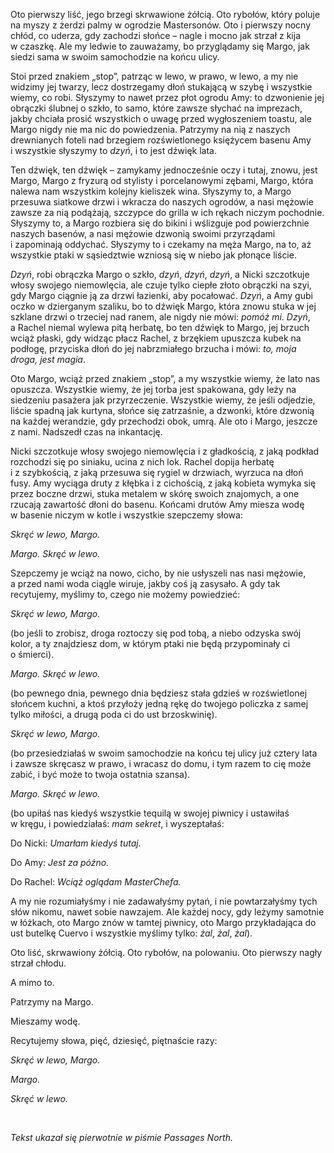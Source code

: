 Oto pierwszy liść, jego brzegi skrwawione żółcią. Oto rybołów, który poluje na myszy z&nbsp;żerdzi palmy w&nbsp;ogrodzie Mastersonów. Oto i&nbsp;pierwszy nocny chłód, co uderza, gdy zachodzi słońce – nagle i&nbsp;mocno jak strzał z&nbsp;kija w&nbsp;czaszkę. Ale my ledwie to zauważamy, bo przyglądamy się&nbsp;Margo, jak siedzi sama w&nbsp;swoim samochodzie na końcu ulicy.

Stoi przed znakiem „stop”, patrząc w&nbsp;lewo, w&nbsp;prawo, w&nbsp;lewo, a&nbsp;my nie widzimy jej twarzy, lecz dostrzegamy dłoń stukającą w&nbsp;szybę i&nbsp;wszystkie wiemy, co robi. Słyszymy to nawet przez płot ogrodu Amy: to dzwonienie jej obrączki ślubnej o&nbsp;szkło, to samo, które zawsze słychać na imprezach, jakby chciała prosić wszystkich o&nbsp;uwagę przed wygłoszeniem toastu, ale Margo nigdy nie ma nic do powiedzenia. Patrzymy na nią z&nbsp;naszych drewnianych foteli nad brzegiem rozświetlonego księżycem basenu Amy i&nbsp;wszystkie słyszymy to *dzyń*, i&nbsp;to jest dźwięk lata.

Ten dźwięk, ten dźwięk – zamykamy jednocześnie oczy i&nbsp;tutaj, znowu, jest Margo, Margo z&nbsp;fryzurą od stylisty i&nbsp;porcelanowymi zębami, Margo, która nalewa nam wszystkim kolejny kieliszek wina. Słyszymy to, a&nbsp;Margo przesuwa siatkowe drzwi i&nbsp;wkracza do naszych ogrodów, a&nbsp;nasi mężowie zawsze za nią podążają, szczypce do grilla w&nbsp;ich rękach niczym pochodnie. Słyszymy to, a&nbsp;Margo rozbiera się do bikini i&nbsp;wślizguje pod powierzchnie naszych basenów, a&nbsp;nasi mężowie dzwonią swoimi przyrządami i&nbsp;zapominają oddychać. Słyszymy to i&nbsp;czekamy na męża Margo, na to, aż wszystkie ptaki w&nbsp;sąsiedztwie wzniosą się w&nbsp;niebo jak płonące liście.

*Dzyń*, robi obrączka Margo o&nbsp;szkło, *dzyń*, *dzyń*, *dzyń*, a&nbsp;Nicki szczotkuje włosy swojego niemowlęcia, ale czuje tylko ciepłe złoto obrączki na szyi, gdy Margo ciągnie ją za drzwi łazienki, aby pocałować. *Dzyń*, a&nbsp;Amy gubi oczko w&nbsp;dzierganym szaliku, bo to dźwięk Margo, która znowu stuka w&nbsp;jej szklane drzwi o&nbsp;trzeciej nad ranem, ale nigdy nie mówi: *pomóż mi*. *Dzyń*, a&nbsp;Rachel niemal wylewa pitą herbatę, bo ten dźwięk to Margo, jej brzuch wciąż płaski, gdy widząc płacz Rachel, z&nbsp;brzękiem upuszcza kubek na podłogę, przyciska dłoń do jej nabrzmiałego brzucha i&nbsp;mówi: *to, moja droga, jest magia*.

Oto Margo, wciąż przed znakiem „stop”, a&nbsp;my wszystkie wiemy, że lato nas opuszcza. Wszystkie wiemy, że jej torba jest spakowana, gdy leży na siedzeniu pasażera jak przyrzeczenie. Wszystkie wiemy, że jeśli odjedzie, liście spadną jak kurtyna, słońce się zatrzaśnie, a&nbsp;dzwonki, które dzwonią na każdej werandzie, gdy przechodzi obok, umrą. Ale oto i&nbsp;Margo, jeszcze z&nbsp;nami. Nadszedł czas na inkantację.

Nicki szczotkuje włosy swojego niemowlęcia i&nbsp;z&nbsp;gładkością, z&nbsp;jaką podkład rozchodzi się po siniaku, ucina z&nbsp;nich lok. Rachel dopija herbatę i&nbsp;z&nbsp;szybkością, z&nbsp;jaką przesuwa się rygiel w&nbsp;drzwiach, wyrzuca na dłoń fusy. Amy wyciąga druty z&nbsp;kłębka i&nbsp;z&nbsp;cichością, z&nbsp;jaką kobieta wymyka się przez boczne drzwi, stuka metalem w&nbsp;skórę swoich znajomych, a&nbsp;one rzucają zawartość dłoni do basenu. Końcami drutów Amy miesza wodę w&nbsp;basenie niczym w&nbsp;kotle i&nbsp;wszystkie szepczemy słowa:

*Skręć w&nbsp;lewo, Margo.*

*Margo. Skręć w&nbsp;lewo.*

Szepczemy je wciąż na nowo, cicho, by nie usłyszeli nas nasi mężowie, a&nbsp;przed nami woda ciągle wiruje, jakby coś ją zasysało. A&nbsp;gdy tak recytujemy, myślimy to, czego nie możemy powiedzieć:

*Skręć w&nbsp;lewo, Margo.*

(bo jeśli to zrobisz, droga roztoczy się pod tobą, a&nbsp;niebo odzyska swój kolor, a&nbsp;ty znajdziesz dom, w&nbsp;którym ptaki nie będą przypominały ci o&nbsp;śmierci).

*Margo. Skręć w&nbsp;lewo.*

(bo pewnego dnia, pewnego dnia będziesz stała gdzieś w&nbsp;rozświetlonej słońcem kuchni, a&nbsp;ktoś przyłoży jedną rękę do twojego policzka z&nbsp;samej tylko miłości, a&nbsp;drugą poda ci do ust brzoskwinię).

*Skręć w&nbsp;lewo, Margo.*

(bo przesiedziałaś w&nbsp;swoim samochodzie na końcu tej ulicy już cztery lata i&nbsp;zawsze skręcasz w&nbsp;prawo, i&nbsp;wracasz do domu, i&nbsp;tym razem to cię może zabić, i&nbsp;być może to twoja ostatnia szansa).

*Margo. Skręć w&nbsp;lewo.*

(bo upiłaś nas kiedyś wszystkie tequilą w&nbsp;swojej piwnicy i&nbsp;ustawiłaś w&nbsp;kręgu, i&nbsp;powiedziałaś: *mam sekret*, i&nbsp;wyszeptałaś:

Do Nicki: *Umarłam kiedyś tutaj.*

Do Amy: *Jest za późno.*

Do Rachel: *Wciąż oglądam MasterChefa.*

A my nie rozumiałyśmy i&nbsp;nie zadawałyśmy pytań, i&nbsp;nie powtarzałyśmy tych słów nikomu, nawet sobie nawzajem. Ale każdej nocy, gdy leżymy samotnie w&nbsp;łóżkach, oto Margo znów w&nbsp;tamtej piwnicy, oto Margo przykładająca do ust butelkę Cuervo i&nbsp;wszystkie myślimy tylko: *żal*, *żal*, *żal*).

Oto liść, skrwawiony żółcią. Oto rybołów, na polowaniu. Oto pierwszy nagły strzał chłodu.

A mimo to.

Patrzymy na Margo.

Mieszamy wodę.

Recytujemy słowa, pięć, dziesięć, piętnaście razy:

*Skręć w&nbsp;lewo, Margo.*

*Margo.*

*Skręć w&nbsp;lewo.*

<br/>

*Tekst ukazał się pierwotnie w&nbsp;piśmie Passages North.*